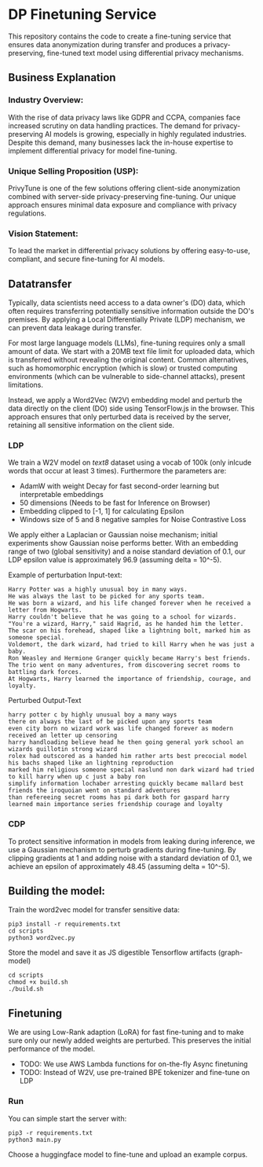 # DP Finetuning Service

This repository contains the code to create a fine-tuning service that ensures data anonymization during transfer and produces a privacy-preserving, fine-tuned text model using differential privacy mechanisms.

## Business Explanation

### Industry Overview:
With the rise of data privacy laws like GDPR and CCPA, companies face increased scrutiny on data handling practices. The demand for privacy-preserving AI models is growing, especially in highly regulated industries. Despite this demand, many businesses lack the in-house expertise to implement differential privacy for model fine-tuning.

### Unique Selling Proposition (USP):
PrivyTune is one of the few solutions offering client-side anonymization combined with server-side privacy-preserving fine-tuning. Our unique approach ensures minimal data exposure and compliance with privacy regulations.

### Vision Statement:
To lead the market in differential privacy solutions by offering easy-to-use, compliant, and secure fine-tuning for AI models.

## Datatransfer

Typically, data scientists need access to a data owner's (DO) data, which often requires transferring potentially sensitive information outside the DO's premises. By applying a Local Differentially Private (LDP) mechanism, we can prevent data leakage during transfer.

For most large language models (LLMs), fine-tuning requires only a small amount of data. We start with a 20MB text file limit for uploaded data, which is transferred without revealing the original content. Common alternatives, such as homomorphic encryption (which is slow) or trusted computing environments (which can be vulnerable to side-channel attacks), present limitations.

Instead, we apply a Word2Vec (W2V) embedding model and perturb the data directly on the client (DO) side using TensorFlow.js in the browser. This approach ensures that only perturbed data is received by the server, retaining all sensitive information on the client side.



### LDP

We train a W2V model on _text8_ dataset using a vocab of 100k (only inlcude words that occur at least 3 times).
Furthermore the parameters are:
- AdamW with weight Decay for fast second-order learning but interpretable embeddings
- 50 dimensions (Needs to be fast for Inference on Browser)
- Embedding clipped to [-1, 1] for calculating Epsilon
- Windows size of 5 and 8 negative samples for Noise Contrastive Loss

We apply either a Laplacian or Gaussian noise mechanism; initial experiments show Gaussian noise performs better. With an embedding range of two (global sensitivity) and a noise standard deviation of 0.1, our LDP epsilon value is approximately 96.9 (assuming delta = 10^-5).



Example of perturbation
Input-text:
```commandline
Harry Potter was a highly unusual boy in many ways.
He was always the last to be picked for any sports team.
He was born a wizard, and his life changed forever when he received a letter from Hogwarts.
Harry couldn't believe that he was going to a school for wizards.
"You're a wizard, Harry," said Hagrid, as he handed him the letter.
The scar on his forehead, shaped like a lightning bolt, marked him as someone special.
Voldemort, the dark wizard, had tried to kill Harry when he was just a baby.
Ron Weasley and Hermione Granger quickly became Harry's best friends.
The trio went on many adventures, from discovering secret rooms to battling dark forces.
At Hogwarts, Harry learned the importance of friendship, courage, and loyalty.
```
Perturbed Output-Text
```commandline
harry potter c by highly unusual boy a many ways
there on always the last of be picked upon any sports team
even city born no wizard work was life changed forever as modern received an letter up censoring
harry handloading believe head he then going general york school an wizards guillotin strong wizard
rolex had outscored as a handed him rather arts best precocial model his bachs shaped like an lightning reproduction
marked him religious someone special naslund non dark wizard had tried to kill harry when up c just a baby ron
simplify information lochaber arresting quickly became mallard best friends the iroquoian went on standard adventures
than refereeing secret rooms has pi dark both for gaspard harry learned main importance series friendship courage and loyalty
```

### CDP

To protect sensitive information in models from leaking during inference, we use a Gaussian mechanism to perturb gradients during fine-tuning. By clipping gradients at 1 and adding noise with a standard deviation of 0.1, we achieve an epsilon of approximately 48.45 (assuming delta = 10^-5).

## Building the model:
Train the word2vec model for transfer sensitive data:
```commandline
pip3 install -r requirements.txt
cd scripts
python3 word2vec.py
```

Store the model and save it as JS digestible Tensorflow artifacts (graph-model)
```commandline
cd scripts
chmod +x build.sh
./build.sh
```

## Finetuning

We are using Low-Rank adaption (LoRA) for fast fine-tuning and to make sure only our newly added weights are perturbed.
This preserves the initial performance of the model.

- TODO: We use AWS Lambda functions for on-the-fly Async finetuning
- TODO: Instead of W2V, use pre-trained BPE tokenizer and fine-tune on LDP
### Run

You can simple start the server with:
```commandline
pip3 -r requirements.txt
python3 main.py
```

Choose a huggingface model to fine-tune and upload an example corpus.
